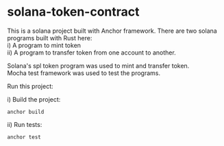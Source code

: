 # solana-token-contract

This is a solana project built with Anchor framework. There are two solana programs built with Rust here: <br/>
i) A program to mint token <br/>
ii) A program to transfer token from one account to another. <br/>

Solana's spl token program was used to mint and transfer token. <br/>
Mocha test framework was used to test the programs. <br/>

Run this project:

i) Build the project:
```
anchor build
```

ii) Run tests:

```
anchor test
```
